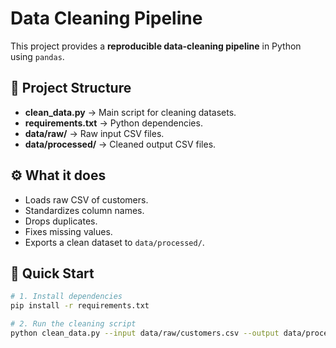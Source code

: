 # Data Cleaning Pipeline  

This project provides a **reproducible data-cleaning pipeline** in Python using `pandas`.  

## 📂 Project Structure
- **clean_data.py** → Main script for cleaning datasets.  
- **requirements.txt** → Python dependencies.  
- **data/raw/** → Raw input CSV files.  
- **data/processed/** → Cleaned output CSV files.  

## ⚙️ What it does
- Loads raw CSV of customers.  
- Standardizes column names.  
- Drops duplicates.  
- Fixes missing values.  
- Exports a clean dataset to `data/processed/`.  

## 🚀 Quick Start

```bash
# 1. Install dependencies
pip install -r requirements.txt

# 2. Run the cleaning script
python clean_data.py --input data/raw/customers.csv --output data/processed/customers_clean.csv
```
